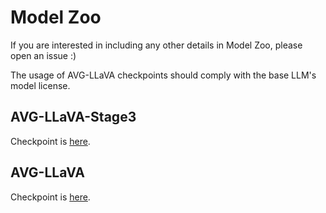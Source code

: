 # Model Zoo


If you are interested in including any other details in Model Zoo, please open an issue :)

The usage of AVG-LLaVA checkpoints should comply with the base LLM's model license.

## AVG-LLaVA-Stage3


Checkpoint is [here](https://huggingface.co/zhibinlan/AVG-LLaVA-Stage3).


## AVG-LLaVA


Checkpoint is [here](https://huggingface.co/zhibinlan/AVG-LLaVA).

